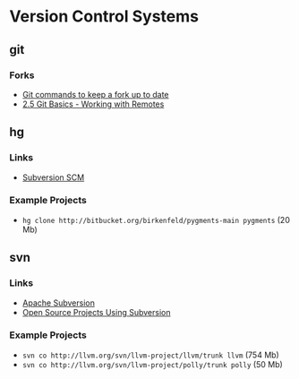 # Version Control Systems

## git

### Forks

- [Git commands to keep a fork up to date](https://philna.sh/blog/2018/08/21/git-commands-to-keep-a-fork-up-to-date/)
- [2.5 Git Basics - Working with Remotes](https://git-scm.com/book/en/v2/Git-Basics-Working-with-Remotes)

## hg

### Links

- [Subversion SCM](https://www.mercurial-scm.org/)

### Example Projects

- `hg clone http://bitbucket.org/birkenfeld/pygments-main pygments` (20 Mb)

## svn

### Links

- [Apache Subversion](https://subversion.apache.org/)
- [Open Source Projects Using Subversion](http://svn.apache.org/repos/asf/subversion/branches/1.5.x/www/testimonials.html#open-source-projects-using-svn)

### Example Projects

- `svn co http://llvm.org/svn/llvm-project/llvm/trunk llvm` (754 Mb)
- `svn co http://llvm.org/svn/llvm-project/polly/trunk polly` (50 Mb)
